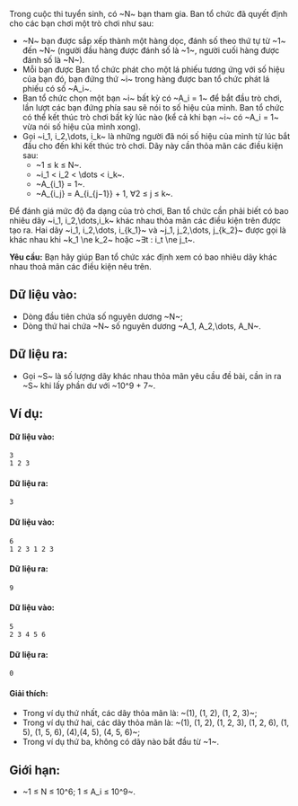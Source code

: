 Trong cuộc thi tuyển sinh, có ~N~ bạn tham gia. Ban tổ chức đã quyết định cho các bạn chơi một trò chơi như sau:
- ~N~ bạn được sắp xếp thành một hàng dọc, đánh số theo thứ tự từ ~1~ đến ~N~ (người đầu hàng được đánh số là ~1~, người cuối hàng được đánh số là ~N~).
- Mỗi bạn được Ban tổ chức phát cho một lá phiếu tương ứng với số hiệu của bạn đó, bạn đứng thứ ~i~ trong hàng được ban tổ chức phát lá phiếu có số ~A_i~.
- Ban tổ chức chọn một bạn ~i~ bất kỳ có ~A_i = 1~ để bắt đầu trò chơi, lần lượt các bạn đứng phía sau sẽ nói to số hiệu của mình. Ban tổ chức có thể kết thúc trò chơi bất kỳ lúc nào (kể cả khi bạn ~i~ có ~A_i = 1~ vừa nói số hiệu của mình xong).
- Gọi ~i_1, i_2,\dots, i_k~ là những người đã nói số hiệu của mình từ lúc bắt đầu cho đến khi kết thúc trò chơi. Dãy này cần thỏa mãn các điều kiện sau:
    - ~1 ≤ k ≤ N~.
    - ~i_1 < i_2 < \dots < i_k~.
    - ~A_{i_1} = 1~.
    - ~A_{i_j} = A_{i_{j−1}} + 1, ∀2 ≤ j ≤ k~.

Để đánh giá mức độ đa dạng của trò chơi, Ban tổ chức cần phải biết có bao nhiêu dãy ~i_1, i_2,\dots,i_k~ khác nhau thỏa mãn các điều kiện trên được tạo ra. Hai dãy ~i_1, i_2,\dots, i_{k_1}~ và ~j_1, j_2,\dots, j_{k_2}~ được gọi là khác nhau khi ~k_1 \ne k_2~ hoặc ~∃t : i_t \ne j_t~.

**Yêu cầu:** Bạn hãy giúp Ban tổ chức xác định xem có bao nhiêu dãy khác nhau thoả mãn các điều kiện nêu trên.

## Dữ liệu vào:
- Dòng đầu tiên chứa số nguyên dương ~N~;
- Dòng thứ hai chứa ~N~ số nguyên dương ~A_1, A_2,\dots, A_N~.

## Dữ liệu ra:
- Gọi ~S~ là số lượng dãy khác nhau thỏa mãn yêu cầu đề bài, cần in ra ~S~ khi lấy phần dư với ~10^9 + 7~.

## Ví dụ:
#### Dữ liệu vào:
```
3
1 2 3
```

#### Dữ liệu ra:
```
3
```

#### Dữ liệu vào:
```
6
1 2 3 1 2 3
```

#### Dữ liệu ra:
```
9
```

#### Dữ liệu vào:
```
5
2 3 4 5 6
```

#### Dữ liệu ra:
```
0
```

#### Giải thích:

- Trong ví dụ thứ nhất, các dãy thỏa mãn là: ~(1), (1, 2), (1, 2, 3)~;
- Trong ví dụ thứ hai, các dãy thỏa mãn là: ~(1), (1, 2), (1, 2, 3), (1, 2, 6), (1, 5), (1, 5, 6), (4),(4, 5), (4, 5, 6)~;
- Trong ví dụ thứ ba, không có dãy nào bắt đầu từ ~1~.

## Giới hạn:
- ~1 ≤ N ≤ 10^6; 1 ≤ A_i ≤ 10^9~.